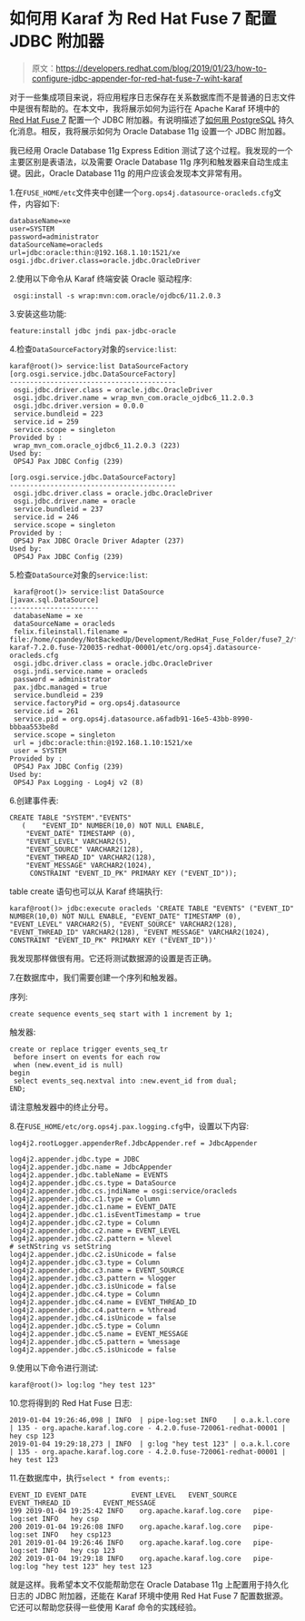 # 如何用 Karaf 为 Red Hat Fuse 7 配置 JDBC 附加器

> 原文：<https://developers.redhat.com/blog/2019/01/23/how-to-configure-jdbc-appender-for-red-hat-fuse-7-wiht-karaf>

对于一些集成项目来说，将应用程序日志保存在关系数据库而不是普通的日志文件中是很有帮助的。在本文中，我将展示如何为运行在 Apache Karaf 环境中的 [Red Hat Fuse 7](https://developers.redhat.com/products/fuse/overview/) 配置一个 JDBC 附加器。有说明描述了[如何用 PostgreSQL](https://issues.jboss.org/browse/FUSEDOC-2969) 持久化消息。相反，我将展示如何为 Oracle Database 11g 设置一个 JDBC 附加器。

我已经用 Oracle Database 11g Express Edition 测试了这个过程。我发现的一个主要区别是表语法，以及需要 Oracle Database 11g 序列和触发器来自动生成主键。因此，Oracle Database 11g 的用户应该会发现本文非常有用。

1.在`FUSE_HOME/etc`文件夹中创建一个`org.ops4j.datasource-oracleds.cfg`文件，内容如下:

```
databaseName=xe
user=SYSTEM
password=administrator
dataSourceName=oracleds
url=jdbc:oracle:thin:@192.168.1.10:1521/xe
osgi.jdbc.driver.class=oracle.jdbc.OracleDriver
```

2.使用以下命令从 Karaf 终端安装 Oracle 驱动程序:

```
 osgi:install -s wrap:mvn:com.oracle/ojdbc6/11.2.0.3

```

3.安装这些功能:

```
feature:install jdbc jndi pax-jdbc-oracle

```

4.检查`DataSourceFactory`对象的`service:list`:

```
karaf@root()> service:list DataSourceFactory
[org.osgi.service.jdbc.DataSourceFactory]
-----------------------------------------
 osgi.jdbc.driver.class = oracle.jdbc.OracleDriver
 osgi.jdbc.driver.name = wrap_mvn_com.oracle_ojdbc6_11.2.0.3
 osgi.jdbc.driver.version = 0.0.0
 service.bundleid = 223
 service.id = 259
 service.scope = singleton
Provided by : 
 wrap_mvn_com.oracle_ojdbc6_11.2.0.3 (223)
Used by: 
 OPS4J Pax JDBC Config (239)

[org.osgi.service.jdbc.DataSourceFactory]
-----------------------------------------
 osgi.jdbc.driver.class = oracle.jdbc.OracleDriver
 osgi.jdbc.driver.name = oracle
 service.bundleid = 237
 service.id = 246
 service.scope = singleton
Provided by : 
 OPS4J Pax JDBC Oracle Driver Adapter (237)
Used by: 
 OPS4J Pax JDBC Config (239)

```

5.检查`DataSource`对象的`service:list`:

```
 karaf@root()> service:list DataSource
[javax.sql.DataSource]
----------------------
 databaseName = xe
 dataSourceName = oracleds
 felix.fileinstall.filename = file:/home/cpandey/NotBackedUp/Development/RedHat_Fuse_Folder/fuse7_2/fuse-karaf-7.2.0.fuse-720035-redhat-00001/etc/org.ops4j.datasource-oracleds.cfg
 osgi.jdbc.driver.class = oracle.jdbc.OracleDriver
 osgi.jndi.service.name = oracleds
 password = administrator
 pax.jdbc.managed = true
 service.bundleid = 239
 service.factoryPid = org.ops4j.datasource
 service.id = 261
 service.pid = org.ops4j.datasource.a6fadb91-16e5-43bb-8990-bbbaa553be8d
 service.scope = singleton
 url = jdbc:oracle:thin:@192.168.1.10:1521/xe
 user = SYSTEM
Provided by : 
 OPS4J Pax JDBC Config (239)
Used by: 
 OPS4J Pax Logging - Log4j v2 (8)

```

6.创建事件表:

```
CREATE TABLE "SYSTEM"."EVENTS" 
   (	"EVENT_ID" NUMBER(10,0) NOT NULL ENABLE, 
	"EVENT_DATE" TIMESTAMP (0), 
	"EVENT_LEVEL" VARCHAR2(5), 
	"EVENT_SOURCE" VARCHAR2(128), 
	"EVENT_THREAD_ID" VARCHAR2(128), 
	"EVENT_MESSAGE" VARCHAR2(1024), 
	 CONSTRAINT "EVENT_ID_PK" PRIMARY KEY ("EVENT_ID"));

```

table create 语句也可以从 Karaf 终端执行:

```
karaf@root()> jdbc:execute oracleds 'CREATE TABLE "EVENTS" ("EVENT_ID" NUMBER(10,0) NOT NULL ENABLE, "EVENT_DATE" TIMESTAMP (0), "EVENT_LEVEL" VARCHAR2(5), "EVENT_SOURCE" VARCHAR2(128), "EVENT_THREAD_ID" VARCHAR2(128), "EVENT_MESSAGE" VARCHAR2(1024), CONSTRAINT "EVENT_ID_PK" PRIMARY KEY ("EVENT_ID"))'

```

我发现那样做很有用。它还将测试数据源的设置是否正确。

7.在数据库中，我们需要创建一个序列和触发器。

序列:

```
create sequence events_seq start with 1 increment by 1;

```

触发器:

```
create or replace trigger events_seq_tr
 before insert on events for each row
 when (new.event_id is null)
begin
 select events_seq.nextval into :new.event_id from dual;
END;

```

请注意触发器中的终止分号。

8.在`FUSE_HOME/etc/org.ops4j.pax.logging.cfg`中，设置以下内容:

```
log4j2.rootLogger.appenderRef.JdbcAppender.ref = JdbcAppender

log4j2.appender.jdbc.type = JDBC
log4j2.appender.jdbc.name = JdbcAppender
log4j2.appender.jdbc.tableName = EVENTS
log4j2.appender.jdbc.cs.type = DataSource
log4j2.appender.jdbc.cs.jndiName = osgi:service/oracleds
log4j2.appender.jdbc.c1.type = Column
log4j2.appender.jdbc.c1.name = EVENT_DATE
log4j2.appender.jdbc.c1.isEventTimestamp = true
log4j2.appender.jdbc.c2.type = Column
log4j2.appender.jdbc.c2.name = EVENT_LEVEL
log4j2.appender.jdbc.c2.pattern = %level
# setNString vs setString
log4j2.appender.jdbc.c2.isUnicode = false
log4j2.appender.jdbc.c3.type = Column
log4j2.appender.jdbc.c3.name = EVENT_SOURCE
log4j2.appender.jdbc.c3.pattern = %logger
log4j2.appender.jdbc.c3.isUnicode = false
log4j2.appender.jdbc.c4.type = Column
log4j2.appender.jdbc.c4.name = EVENT_THREAD_ID
log4j2.appender.jdbc.c4.pattern = %thread
log4j2.appender.jdbc.c4.isUnicode = false
log4j2.appender.jdbc.c5.type = Column
log4j2.appender.jdbc.c5.name = EVENT_MESSAGE
log4j2.appender.jdbc.c5.pattern = %message
log4j2.appender.jdbc.c5.isUnicode = false

```

9.使用以下命令进行测试:

```
karaf@root()> log:log "hey test 123"

```

10.您将得到的 Red Hat Fuse 日志:

```
2019-01-04 19:26:46,098 | INFO  | pipe-log:set INFO    | o.a.k.l.core                     | 135 - org.apache.karaf.log.core - 4.2.0.fuse-720061-redhat-00001 | hey csp 123
2019-01-04 19:29:18,273 | INFO  | g:log "hey test 123" | o.a.k.l.core                     | 135 - org.apache.karaf.log.core - 4.2.0.fuse-720061-redhat-00001 | hey test 123

```

11.在数据库中，执行`select * from events;`:

```
EVENT_ID EVENT_DATE           EVENT_LEVEL   EVENT_SOURCE                 EVENT_THREAD_ID        EVENT_MESSAGE 
199	2019-01-04 19:25:42	INFO	org.apache.karaf.log.core	pipe-log:set INFO	hey csp
200	2019-01-04 19:26:08	INFO	org.apache.karaf.log.core	pipe-log:set INFO	hey csp123
201	2019-01-04 19:26:46	INFO	org.apache.karaf.log.core	pipe-log:set INFO	hey csp 123
202	2019-01-04 19:29:18	INFO	org.apache.karaf.log.core	pipe-log:log "hey test 123"	hey test 123

```

就是这样。我希望本文不仅能帮助您在 Oracle Database 11g 上配置用于持久化日志的 JDBC 附加器，还能在 Karaf 环境中使用 Red Hat Fuse 7 配置数据源。它还可以帮助您获得一些使用 Karaf 命令的实践经验。